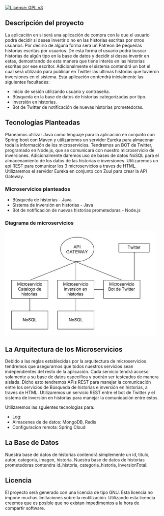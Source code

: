 [![License: GPL v3](https://img.shields.io/badge/License-GPLv3-blue.svg)](https://www.gnu.org/licenses/gpl-3.0)

## Descripción del proyecto

La aplicación en si será una aplicación de compra con la que el usuario podrá decidir si desea invertir o no en las historias escritas por otros usuarios. Por decirlo de alguna forma será un Patreon de pequeñas historias escritas por usuarios. De esta forma el usuario podrá buscar historias de algún tipo en la base de datos y decidir si desea invertir en estas, demostrando de esta manera que tiene interés en las historias escritas por ese escritor. Adicionalmente el sistema contendrá un bot el cual será utilizado para publicar en Twitter las ultimas historias que tuvieron inversiones en el sistema.
Esta aplicación contendrá inicialmente las siguientes facultades:
 * Inicio de sesión utilizando usuario y contraseña.
 * Búsqueda en la base de datos de historias categorizadas por tipo.
 * Inversión en historias.
 * Bot de Twitter de notificación de nuevas historias prometedoras.
 
## Tecnologías Planteadas

Planeamos utilizar Java como lenguaje para la aplicación en conjunto con Spring boot con Maven y utilizaremos un servidor Eureka para almacenar toda la información de los microservicios. 
Tendremos un BOT de Twitter, programado en Node.js, que se comunicará con nuestro microservicio de inversiones. Adicionalmente daremos uso de bases de datos NoSQL para el almacenamiento de los datos de las historias e inversiones. 
Utilizaremos un api REST para comunicar los 3 microservicios a traves de HTML. Utilizaremos el servidor Eureka en conjunto con Zuul para crear la API Gateway. 

### Microservicios planteados

 * Búsqueda de historias - Java
 * Sistema de inversión en historias - Java
 * Bot de notificación de nuevas historias prometedoras - Node.js

### Diagrama de microservicios 

![Microservicios]( https://raw.githubusercontent.com/OscarRubioGarcia/CCProyecto/master/docs/Representacion-microservicios-V0.3.jpg )

## La Arquitectura de los Microservicios

Debido a las reglas establecidas por la arquitectura de microservicios tendremos que asegurarnos que todos nuestros servicios sean independientes del resto de la aplicación. Cada servicio tendrá acceso solamente a su base de datos específica y podrán ser testeados de manera aislada. 
Dicho esto tendremos APIs REST para manejar la comunicación entre los servicios de Búsqueda de historias e inversión en historias, a traves de HTML. Utilizaremos un servicio REST entre el bot de Twitter y el sistema de inversión en historias para manejar la comunicación entre estos.

Utilizaremos las sguientes tecnologias para:
 * Log:
 * Almacenes de de datos: MongoDB, Redis
 * Configuracion remota: Spring Cloud

## La Base de Datos

Nuestra base de datos de historias contendrá simplemente un id, titulo, autor, categoría, imagen, historia.
Nuestra base de datos de historias prometedoras contendra id_historia, categoria_historia, inversionTotal.

## Licencia

El proyecto será generado con una licencia de tipo GNU. Esta licencia no impone muchas limitaciones sobre la reutilización. Utilizando esta licencia creemos que es posible que no existan impedimentos a la hora de compartir software.


